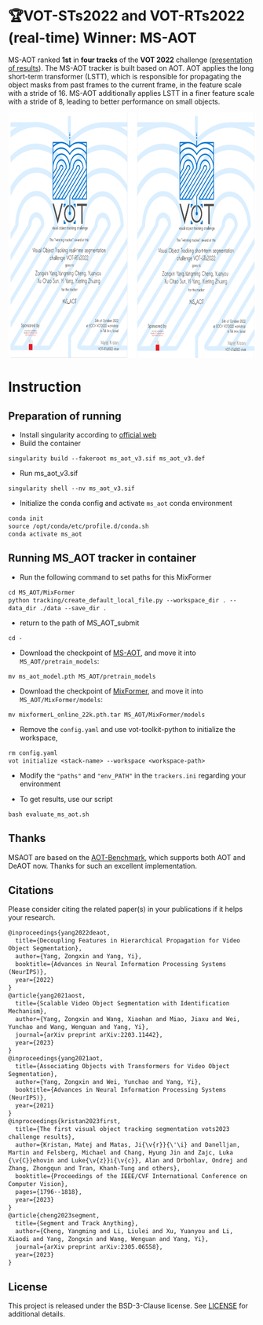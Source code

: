# 🏆VOT-STs2022 and VOT-RTs2022 (real-time) Winner: MS-AOT
MS-AOT ranked **1st** in **four tracks** of the **VOT 2022** challenge ([presentation of results](https://data.votchallenge.net/vot2022/vot2022_st_rt.pdf)). The MS-AOT tracker is built based on AOT. AOT applies the long short-term transformer (LSTT), which is responsible for propagating the object masks from past frames to the current frame, in the feature scale with a stride of 16. MS-AOT additionally applies LSTT in a finer feature scale with a stride of 8, leading to better performance on small objects. 
 <!-- You can get the .def in [ms_aot_v3.def](https://drive.google.com/file/d/1MwL1CVs_Yc-jGjiS-4pBFVspm0DTIPh7/view?usp=sharing). -->
<p align="center"><img src="./Figures/certificate.jpg" width = "900" height = "500" alt="vot2022_certificate"/> </p>

# Instruction
## Preparation of running
* Install singularity according to [official web](https://docs.sylabs.io/guides/3.5/user-guide/quick_start.html)
* Build the container

```
singularity build --fakeroot ms_aot_v3.sif ms_aot_v3.def
```

* Run ms_aot_v3.sif

```
singularity shell --nv ms_aot_v3.sif
```

* Initialize the conda config and activate `ms_aot` conda environment
  
```
conda init
source /opt/conda/etc/profile.d/conda.sh
conda activate ms_aot
```

## Running MS_AOT tracker in container

* Run the following command to set paths for this MixFormer
  
```
cd MS_AOT/MixFormer
python tracking/create_default_local_file.py --workspace_dir . --data_dir ./data --save_dir .
```
* return to the path of MS_AOT_submit 
```
cd -
```
* Download the checkpoint of [MS-AOT](https://drive.google.com/file/d/1aEvMAcx3sJ2FRBIb0MsCSsvJrp3M0Cce/view?usp=sharing), and move it into `MS_AOT/pretrain_models`:
```
mv ms_aot_model.pth MS_AOT/pretrain_models
```
* Download the checkpoint of [MixFormer](https://drive.google.com/file/d/18qfUTVOyQ7Nyz8QaEoa2zecVbQCnbtWV/view?usp=sharing), and move it into `MS_AOT/MixFormer/models`:
  
```
mv mixformerL_online_22k.pth.tar MS_AOT/MixFormer/models
```

* Remove the `config.yaml` and use vot-toolkit-python to initialize the workspace, 
```
rm config.yaml
vot initialize <stack-name> --workspace <workspace-path>
```

* Modify the `"paths"` and `"env_PATH"` in the `trackers.ini` regarding your environment

* To get results, use our script

```
bash evaluate_ms_aot.sh
```


<!-- ## NOTE -->
<!-- 1. We recommend to use evaluate_ms_aot.sh to get results, since the vot toolkit will sometimes be interrupted due to the slow building of models. Before run `evaluate_ms_aot.sh`, you should modify the `workspace` defined in it. -->

## Thanks
MSAOT are based on the [AOT-Benchmark](https://github.com/yoxu515/aot-benchmark), which supports both AOT and DeAOT now. Thanks for such an excellent implementation.

## Citations
Please consider citing the related paper(s) in your publications if it helps your research.
```
@inproceedings{yang2022deaot,
  title={Decoupling Features in Hierarchical Propagation for Video Object Segmentation},
  author={Yang, Zongxin and Yang, Yi},
  booktitle={Advances in Neural Information Processing Systems (NeurIPS)},
  year={2022}
}
@article{yang2021aost,
  title={Scalable Video Object Segmentation with Identification Mechanism},
  author={Yang, Zongxin and Wang, Xiaohan and Miao, Jiaxu and Wei, Yunchao and Wang, Wenguan and Yang, Yi},
  journal={arXiv preprint arXiv:2203.11442},
  year={2023}
}
@inproceedings{yang2021aot,
  title={Associating Objects with Transformers for Video Object Segmentation},
  author={Yang, Zongxin and Wei, Yunchao and Yang, Yi},
  booktitle={Advances in Neural Information Processing Systems (NeurIPS)},
  year={2021}
}
@inproceedings{kristan2023first,
  title={The first visual object tracking segmentation vots2023 challenge results},
  author={Kristan, Matej and Matas, Ji{\v{r}}{\'\i} and Danelljan, Martin and Felsberg, Michael and Chang, Hyung Jin and Zajc, Luka {\v{C}}ehovin and Luke{\v{z}}i{\v{c}}, Alan and Drbohlav, Ondrej and Zhang, Zhongqun and Tran, Khanh-Tung and others},
  booktitle={Proceedings of the IEEE/CVF International Conference on Computer Vision},
  pages={1796--1818},
  year={2023}
}
@article{cheng2023segment,
  title={Segment and Track Anything},
  author={Cheng, Yangming and Li, Liulei and Xu, Yuanyou and Li, Xiaodi and Yang, Zongxin and Wang, Wenguan and Yang, Yi},
  journal={arXiv preprint arXiv:2305.06558},
  year={2023}
}
```
## License
This project is released under the BSD-3-Clause license. See [LICENSE](./LICENSE) for additional details.